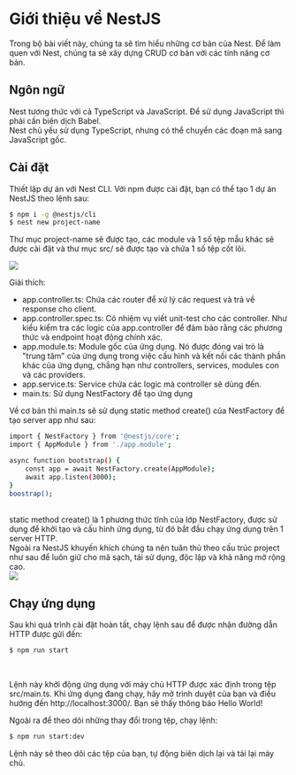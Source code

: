 <h1>Giới thiệu về NestJS</h1>
Trong bộ bài viết này, chúng ta sẽ tìm hiểu những cơ bản của Nest. Để làm quen với Nest, chúng ta sẽ xây dựng CRUD cơ bản với các tính năng cơ bản.

<h2>Ngôn ngữ</h2>
Nest tương thức với cả TypeScript và JavaScript. Để sử dụng JavaScript thì phải cần biên dịch Babel. <br>
Nest chủ yếu sử dụng TypeScript, nhưng có thể chuyển các đoạn mã sang JavaScript gốc.

<h2>Cài đặt</h2>
Thiết lập dự án với Nest CLI. Với npm được cài đặt, bạn có thể tạo 1 dự án NestJS theo lệnh sau: <br>

```bash
$ npm i -g @nestjs/cli
$ nest new project-name
```

Thư mục project-name sẽ được tạo, các module và 1 số tệp mẫu khác sẽ được cài đặt và thư mục src/ sẽ được tạo và chứa 1 số tệp cốt lõi. <br>

<img src="https://images.viblo.asia/full/c9b434cd-bb2b-4c88-b8a9-27cd3bc70949.png">

Giải thích: <br>
- app.controller.ts: Chứa các router để xử lý các request và trả về response cho client. <br>
- app.controller.spec.ts: Có nhiệm vụ viết unit-test cho các controller. Như kiểu kiểm tra các logic của app.controller để đảm bảo rằng các phương thức và endpoint hoạt động chính xác. <br>
- app.module.ts: Module gốc của ứng dụng. Nó được đóng vai trò là "trung tâm" của ứng dụng trong việc cấu hình và kết nối các thành phần khác của ứng dụng, chẳng hạn như controllers, services, modules con và các providers. <br>
- app.service.ts: Service chứa các logic mà controller sẽ dùng đến. <br>
- main.ts: Sử dụng NestFactory để tạo ứng dụng <br>

Về cơ bản thì main.ts sẽ sử dụng static method create() của NestFactory để tạo server app như sau: <br>

```bash
import { NestFactory } from '@nestjs/core';
import { AppModule } from './app.module';

async function bootstrap() {
    const app = await NestFactory.create(AppModule);
    await app.listen(3000);
}
boostrap();
```
<br>
static method create() là 1 phương thức tĩnh của lớp NestFactory, được sử dụng để khởi tạo và cấu hình ứng dụng, từ đó bắt đầu chạy ứng dụng trên 1 server HTTP. <br>
Ngoài ra NestJS khuyến khích chúng ta nên tuân thủ theo cấu trúc project như sau để luôn giữ cho mã sạch, tái sử dụng, độc lập và khả năng mở rộng cao. <br>

<img src="https://images.viblo.asia/full/55e76541-b477-4b79-abef-6961e7599c5c.png">

<h2>Chạy ứng dụng</h2>
Sau khi quá trình cài đặt hoàn tất, chạy lệnh sau để được nhận đường dẫn HTTP được gửi đến: <br>

```bash
$ npm run start
```

<br>

Lệnh này khởi động ứng dụng với máy chủ HTTP được xác định trong tệp src/main.ts. Khi ứng dụng đang chạy, hãy mở trình duyệt của bạn và điều hướng đến http://localhost:3000/. Bạn sẽ thấy thông báo Hello World! <br>

Ngoài ra để theo dõi những thay đổi trong tệp, chạy lệnh: <br>

```bash
$ npm run start:dev
```

Lệnh này sẽ theo dõi các tệp của bạn, tự động biên dịch lại và tải lại máy chủ.
